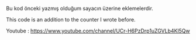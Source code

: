 Bu kod önceki yazmış olduğum sayacın üzerine eklemelerdir.

This code is an addition to the counter I wrote before.

Youtube : https://www.youtube.com/channel/UCr-H6PzDrp1uZGVLb4Kl5Qw
